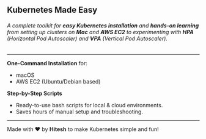 ## Kubernetes Made Easy
###### A complete toolkit for **easy Kubernetes installation** and **hands-on learning** from setting up clusters on **Mac** and **AWS EC2** to experimenting with **HPA** (Horizontal Pod Autoscaler) and **VPA** (Vertical Pod Autoscaler).
---

**One-Command Installation** for:
- macOS  
- AWS EC2 (Ubuntu/Debian based)

**Step-by-Step Scripts**
- Ready-to-use bash scripts for local & cloud environments.
- Saves hours of manual setup and troubleshooting.
---
Made with ❤️ by **Hitesh** to make Kubernetes simple and fun!
